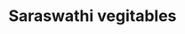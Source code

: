 ---
title: "Saraswathi vegitables"
url: /thiruvananthapuram/saraswathi-vegitables/
shop: greengrocer
---